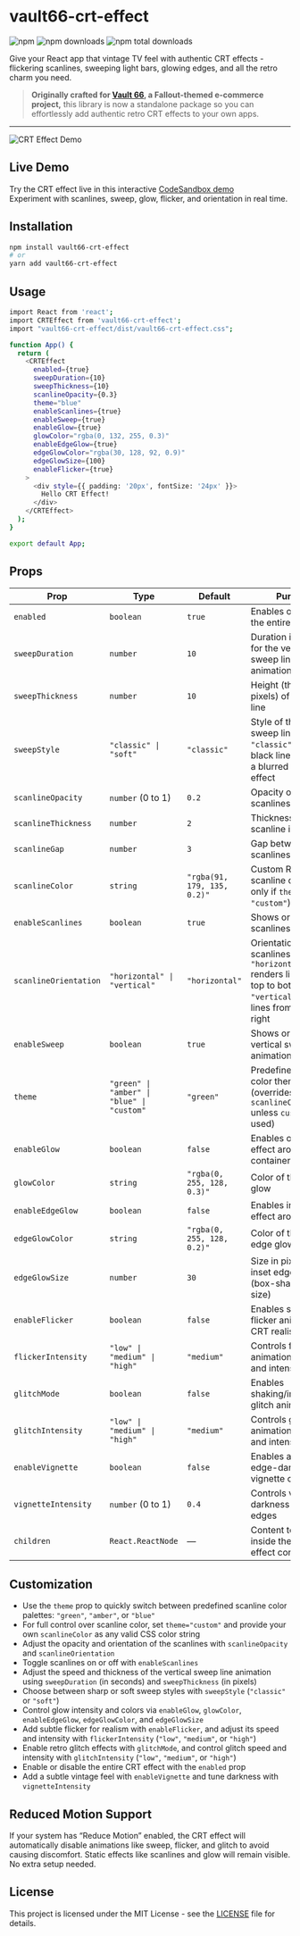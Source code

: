 # vault66-crt-effect

![npm](https://img.shields.io/npm/v/vault66-crt-effect?style=flat-square)
![npm downloads](https://img.shields.io/npm/dw/vault66-crt-effect?style=flat-square)
![npm total downloads](https://img.shields.io/npm/dt/vault66-crt-effect?style=flat-square)

Give your React app that vintage TV feel with authentic CRT effects - flickering scanlines, sweeping light bars, glowing edges, and all the retro charm you need.

> **Originally crafted for [Vault 66](https://github.com/mdombrov-33/vault-66-store), a Fallout-themed e-commerce project,** this library is now a standalone package so you can effortlessly add authentic retro CRT effects to your own apps.

---

![CRT Effect Demo](./crt.gif)

## Live Demo

Try the CRT effect live in this interactive [CodeSandbox demo](https://codesandbox.io/p/sandbox/brave-scott-lgp564)  
Experiment with scanlines, sweep, glow, flicker, and orientation in real time.

## Installation

```bash
npm install vault66-crt-effect
# or
yarn add vault66-crt-effect
```

## Usage

```bash
import React from 'react';
import CRTEffect from 'vault66-crt-effect';
import "vault66-crt-effect/dist/vault66-crt-effect.css";

function App() {
  return (
    <CRTEffect
      enabled={true}
      sweepDuration={10}
      sweepThickness={10}
      scanlineOpacity={0.3}
      theme="blue"
      enableScanlines={true}
      enableSweep={true}
      enableGlow={true}
      glowColor="rgba(0, 132, 255, 0.3)"
      enableEdgeGlow={true}
      edgeGlowColor="rgba(30, 128, 92, 0.9)"
      edgeGlowSize={100}
      enableFlicker={true}
    >
      <div style={{ padding: '20px', fontSize: '24px' }}>
        Hello CRT Effect!
      </div>
    </CRTEffect>
  );
}

export default App;
```

## Props

| Prop                  | Type                                       | Default                     | Purpose                                                                                                                      |
| --------------------- | ------------------------------------------ | --------------------------- | ---------------------------------------------------------------------------------------------------------------------------- |
| `enabled`             | `boolean`                                  | `true`                      | Enables or disables the entire CRT effect                                                                                    |
| `sweepDuration`       | `number`                                   | `10`                        | Duration in seconds for the vertical sweep line animation                                                                    |
| `sweepThickness`      | `number`                                   | `10`                        | Height (thickness in pixels) of the sweep line                                                                               |
| `sweepStyle`          | `"classic" \| "soft"`                      | `"classic"`                 | Style of the vertical sweep line: `"classic"` is a sharp black line, `"soft"` is a blurred shadow effect                     |
| `scanlineOpacity`     | `number` (0 to 1)                          | `0.2`                       | Opacity of the scanlines                                                                                                     |
| `scanlineThickness`   | `number`                                   | `2`                         | Thickness of each scanline in pixels                                                                                         |
| `scanlineGap`         | `number`                                   | `3`                         | Gap between scanlines in pixels                                                                                              |
| `scanlineColor`       | `string`                                   | `"rgba(91, 179, 135, 0.2)"` | Custom RGBA/RGB scanline color (used only if `theme` is `"custom"`)                                                          |
| `enableScanlines`     | `boolean`                                  | `true`                      | Shows or hides the scanlines overlay                                                                                         |
| `scanlineOrientation` | `"horizontal" \| "vertical"`               | `"horizontal"`              | Orientation of the scanlines: `"horizontal"` renders lines from top to bottom, `"vertical"` renders lines from left to right |
| `enableSweep`         | `boolean`                                  | `true`                      | Shows or hides the vertical sweep line animation                                                                             |
| `theme`               | `"green" \| "amber" \| "blue" \| "custom"` | `"green"`                   | Predefined scanline color themes (overrides `scanlineColor` unless `custom` is used)                                         |
| `enableGlow`          | `boolean`                                  | `false`                     | Enables outer glow effect around the container                                                                               |
| `glowColor`           | `string`                                   | `"rgba(0, 255, 128, 0.3)"`  | Color of the outer glow                                                                                                      |
| `enableEdgeGlow`      | `boolean`                                  | `false`                     | Enables inset glow effect around edges                                                                                       |
| `edgeGlowColor`       | `string`                                   | `"rgba(0, 255, 128, 0.2)"`  | Color of the inset edge glow                                                                                                 |
| `edgeGlowSize`        | `number`                                   | `30`                        | Size in pixels of the inset edge glow (box-shadow inset size)                                                                |
| `enableFlicker`       | `boolean`                                  | `false`                     | Enables subtle flicker animation for CRT realism                                                                             |
| `flickerIntensity`    | `"low" \| "medium" \| "high"`              | `"medium"`                  | Controls flicker animation speed and intensity                                                                               |
| `glitchMode`          | `boolean`                                  | `false`                     | Enables shaking/interference glitch animation                                                                                |
| `glitchIntensity`     | `"low" \| "medium" \| "high"`              | `"medium"`                  | Controls glitch animation speed and intensity                                                                                |
| `enableVignette`      | `boolean`                                  | `false`                     | Enables a subtle edge-darkening vignette overlay                                                                             |
| `vignetteIntensity`   | `number` (0 to 1)                          | `0.4`                       | Controls vignette darkness at the edges                                            |
| `children`            | `React.ReactNode`                          | —                           | Content to render inside the CRT effect container                                                                            |

## Customization

- Use the `theme` prop to quickly switch between predefined scanline color palettes: `"green"`, `"amber"`, or `"blue"`
- For full control over scanline color, set `theme="custom"` and provide your own `scanlineColor` as any valid CSS color string
- Adjust the opacity and orientation of the scanlines with `scanlineOpacity` and `scanlineOrientation`
- Toggle scanlines on or off with `enableScanlines`
- Adjust the speed and thickness of the vertical sweep line animation using `sweepDuration` (in seconds) and `sweepThickness` (in pixels)
- Choose between sharp or soft sweep styles with `sweepStyle` (`"classic"` or `"soft"`)
- Control glow intensity and colors via `enableGlow`, `glowColor`, `enableEdgeGlow`, `edgeGlowColor`, and `edgeGlowSize`
- Add subtle flicker for realism with `enableFlicker`, and adjust its speed and intensity with `flickerIntensity` (`"low"`, `"medium"`, or `"high"`)
- Enable retro glitch effects with `glitchMode`, and control glitch speed and intensity with `glitchIntensity` (`"low"`, `"medium"`, or `"high"`)
- Enable or disable the entire CRT effect with the `enabled` prop
- Add a subtle vintage feel with `enableVignette` and tune darkness with `vignetteIntensity`

## Reduced Motion Support

If your system has “Reduce Motion” enabled, the CRT effect will automatically disable animations like sweep, flicker, and glitch to avoid causing discomfort. Static effects like scanlines and glow will remain visible. No extra setup needed.

## License

This project is licensed under the MIT License - see the [LICENSE](LICENSE) file for details.
